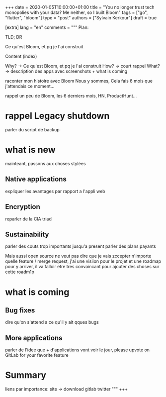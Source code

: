 +++
date = 2020-01-05T10:00:00+01:00
title = "You no longer trust tech monopolies with your data? Me neither, so I built Bloom"
tags = ["go", "flutter", "bloom"]
type = "post"
authors = ["Sylvain Kerkour"]
draft = true

[extra]
lang = "en"
comments = """
Plan:

TLD; DR

Ce qu'est Bloom, et pq je l'ai construit

Content (index)


Why? -> Ce qu'est Bloom, et pq je l'ai construit
How? -> court rappel
What? -> description des apps avec screenshots + what is coming


raconter mon histoire avec Bloom
Nous y sommes, Cela fais 6 mois que j'attendais ce moment...

rappel un peu de Bloom, les 6 derniers mois, HN, ProductHunt...

# rappel Legacy shutdown

parler du script de backup

# what is new

mainteant, passons aux choses stylées

## Native applications

expliquer les avantages par rapport a l'appli web

## Encryption

reparler de la CIA triad


## Sustainability

parler des couts trop importants jusqu'a present
parler des plans payants

Mais aussi open source ne veut pas dire que je vais zccepter n'importe quelle feature / merge request, j'ai une visiion pour le projet et une roadmap pour y arriver, il va falloir etre tres convaincant pour ajouter des choses sur cette roadm1p

# what is coming

## Bug fixes

dire qu'on s'attend a ce qu'il y ait qques bugs

## More applications

parler de l'idee que + d'applications vont voir le jour, please upvote on GitLab for your favorite feature

# Summary





liens par importance:
site -> download
gitlab
twitter
"""
+++
